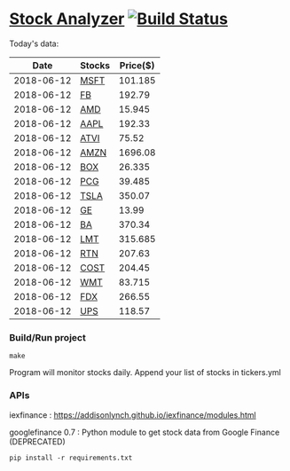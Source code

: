 # [Stock Analyzer](https://ogoyal.github.io/StockAnalyzer/) [![Build Status](https://travis-ci.org/ogoyal/StockAnalyzer.svg?branch=master)](https://travis-ci.org/ogoyal/StockAnalyzer)

Today's data:

| Date| Stocks| Price($) | 
| --- | --- | ---  | 
| 2018-06-12| [MSFT](https://plot.ly/~ogoyal/2)| 101.185 | 
| 2018-06-12| [FB](https://plot.ly/~ogoyal/4)| 192.79 | 
| 2018-06-12| [AMD](https://plot.ly/~ogoyal/6)| 15.945 | 
| 2018-06-12| [AAPL](https://plot.ly/~ogoyal/8)| 192.33 | 
| 2018-06-12| [ATVI](https://plot.ly/~ogoyal/10)| 75.52 | 
| 2018-06-12| [AMZN](https://plot.ly/~ogoyal/12)| 1696.08 | 
| 2018-06-12| [BOX](https://plot.ly/~ogoyal/14)| 26.335 | 
| 2018-06-12| [PCG](https://plot.ly/~ogoyal/16)| 39.485 | 
| 2018-06-12| [TSLA](https://plot.ly/~ogoyal/18)| 350.07 | 
| 2018-06-12| [GE](https://plot.ly/~ogoyal/20)| 13.99 | 
| 2018-06-12| [BA](https://plot.ly/~ogoyal/22)| 370.34 | 
| 2018-06-12| [LMT](https://plot.ly/~ogoyal/24)| 315.685 | 
| 2018-06-12| [RTN](https://plot.ly/~ogoyal/26)| 207.63 | 
| 2018-06-12| [COST](https://plot.ly/~ogoyal/28)| 204.45 | 
| 2018-06-12| [WMT](https://plot.ly/~ogoyal/30)| 83.715 | 
| 2018-06-12| [FDX](https://plot.ly/~ogoyal/32)| 266.55 | 
| 2018-06-12| [UPS](https://plot.ly/~ogoyal/34)| 118.57 | 

### Build/Run project

```
make
```

Program will monitor stocks daily. Append your list of stocks in tickers.yml

### APIs
iexfinance : https://addisonlynch.github.io/iexfinance/modules.html

googlefinance 0.7 : Python module to get stock data from Google Finance (DEPRECATED)

```
pip install -r requirements.txt
```
